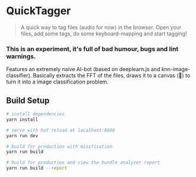 # QuickTagger

> A quick way to tag files (audio for now) in the browser. Open your files, add some tags, do some keyboard-mapping and start tagging!

### This is an experiment, it's full of bad humour, bugs and lint warnings.

Features an extremely naive AI-bot (based on deeplearn.js and knn-image-classifier). Basically extracts the FFT of the files, draws it to a canvas (🙈) to turn it into a image classification problem.

## Build Setup

``` bash
# install dependencies
yarn install

# serve with hot reload at localhost:8080
yarn run dev

# build for production with minification
yarn run build

# build for production and view the bundle analyzer report
yarn run build --report
```
